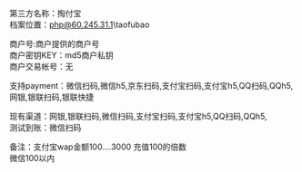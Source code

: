 第三方名称：掏付宝  
档案位置：php@60.245.31.1\taofubao  
 
商户号:商户提供的商户号  
商户密钥KEY：md5商户私钥  
商户交易帐号：无  
 
支持payment：微信扫码,微信h5,京东扫码,支付宝扫码,支付宝h5,QQ扫码,QQh5,网银,银联扫码,银联快捷  
 
现有渠道：网银,银联扫码,微信扫码,支付宝扫码,支付宝h5,QQ扫码,QQh5,  
测试到账：微信扫码  
 
备注：支付宝wap金额100....3000  充值100的倍数  
微信100以内  
  
